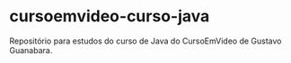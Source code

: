 # cursoemvideo-curso-java
Repositório para estudos do curso de Java do CursoEmVideo de Gustavo Guanabara.
